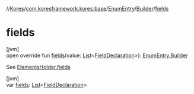 //[Kores](../../../../index.md)/[com.koresframework.kores.base](../../index.md)/[EnumEntry](../index.md)/[Builder](index.md)/[fields](fields.md)

# fields

[jvm]\
open override fun [fields](fields.md)(value: [List](https://kotlinlang.org/api/latest/jvm/stdlib/kotlin.collections/-list/index.html)<[FieldDeclaration](../../-field-declaration/index.md)>): [EnumEntry.Builder](index.md)

See [ElementsHolder.fields](../../-elements-holder/fields.md)

[jvm]\
var [fields](fields.md): [List](https://kotlinlang.org/api/latest/jvm/stdlib/kotlin.collections/-list/index.html)<[FieldDeclaration](../../-field-declaration/index.md)>

